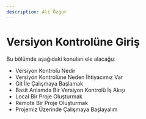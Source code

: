 ```yaml
---
description: Ali Özgür
---
```


# Versiyon Kontrolüne Giriş

Bu bölümde aşağıdaki konuları ele alacağız

* Versiyon Kontrolü Nedir
* Versiyon Kontrolüne Neden İhtiyacımız Var
* Git İle Çalışmaya Başlamak
* Basit Anlamda Bir Versiyon Kontrolü İş Akışı
* Local Bir Proje Oluşturmak
* Remote Bir Proje Oluşturmak
* Projemiz Üzerinde Çalışmaya Başlayalım

